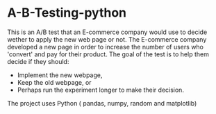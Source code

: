 # A-B-Testing-python
This is an A/B test that an E-commerce company would use to decide wether to apply the new web page or not. The E-commerce company developed a new page in order to increase the number of users who 'convert' and pay for their product. The goal of the test is to help them decide if they should:
- Implement the new webpage,
- Keep the old webpage, or
- Perhaps run the experiment longer to make their decision.


The project uses Python ( pandas, numpy, random and matplotlib)
